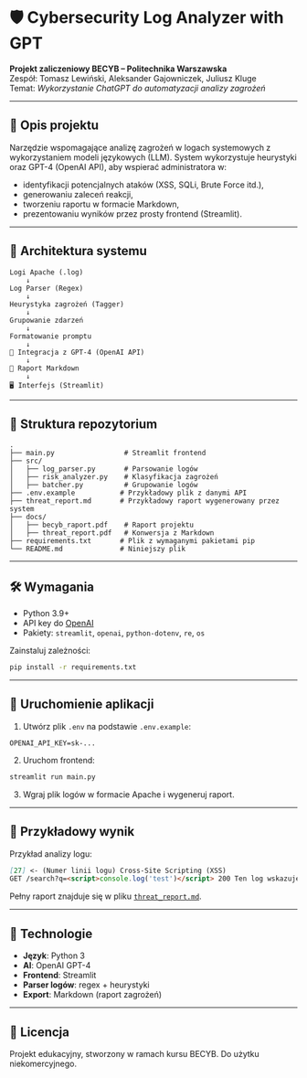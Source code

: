 
# 🛡️ Cybersecurity Log Analyzer with GPT

**Projekt zaliczeniowy BECYB – Politechnika Warszawska**  
Zespół: Tomasz Lewiński, Aleksander Gajowniczek, Juliusz Kluge  
Temat: *Wykorzystanie ChatGPT do automatyzacji analizy zagrożeń*

---

## 📌 Opis projektu

Narzędzie wspomagające analizę zagrożeń w logach systemowych z wykorzystaniem modeli językowych (LLM). System wykorzystuje heurystyki oraz GPT-4 (OpenAI API), aby wspierać administratora w:

- identyfikacji potencjalnych ataków (XSS, SQLi, Brute Force itd.),
- generowaniu zaleceń reakcji,
- tworzeniu raportu w formacie Markdown,
- prezentowaniu wyników przez prosty frontend (Streamlit).

---

## 🧩 Architektura systemu

```
Logi Apache (.log)
    ↓
Log Parser (Regex)
    ↓
Heurystyka zagrożeń (Tagger)
    ↓
Grupowanie zdarzeń
    ↓
Formatowanie promptu
    ↓
🔗 Integracja z GPT-4 (OpenAI API)
    ↓
📄 Raport Markdown
    ↓
🖥️ Interfejs (Streamlit)
```

---

## 📁 Struktura repozytorium

```
.
├── main.py                 # Streamlit frontend
├── src/
│   ├── log_parser.py       # Parsowanie logów
│   ├── risk_analyzer.py    # Klasyfikacja zagrożeń
│   ├── batcher.py          # Grupowanie logów
├── .env.example           # Przykładowy plik z danymi API
├── threat_report.md       # Przykładowy raport wygenerowany przez system
├── docs/
│   ├── becyb_raport.pdf    # Raport projektu
│   ├── threat_report.pdf   # Konwersja z Markdown
├── requirements.txt       # Plik z wymaganymi pakietami pip
└── README.md              # Niniejszy plik

```

---

## 🛠️ Wymagania

- Python 3.9+
- API key do [OpenAI](https://platform.openai.com/account/api-keys)
- Pakiety: `streamlit`, `openai`, `python-dotenv`, `re`, `os`

Zainstaluj zależności:

```bash
pip install -r requirements.txt
```

---

## 🚀 Uruchomienie aplikacji

1. Utwórz plik `.env` na podstawie `.env.example`:

```env
OPENAI_API_KEY=sk-...
```

2. Uruchom frontend:

```bash
streamlit run main.py
```

3. Wgraj plik logów w formacie Apache i wygeneruj raport.

---

## 📎 Przykładowy wynik

Przykład analizy logu:

```markdown
[27] <- (Numer linii logu) Cross-Site Scripting (XSS)
GET /search?q=<script>console.log('test')</script> 200 Ten log wskazuje na próbę ataku XSS poprzez wstrzyknięcie skryptu JS w parametrze zapytania. Zalecenia: Implementuj ochronę przed XSS poprzez użycie eskapowania znaków i walidację danych wejściowych.
```

Pełny raport znajduje się w pliku [`threat_report.md`](./threat_report.md).

---

## 🧠 Technologie

- **Język**: Python 3
- **AI**: OpenAI GPT-4
- **Frontend**: Streamlit
- **Parser logów**: regex + heurystyki
- **Export**: Markdown (raport zagrożeń)

---

## 📄 Licencja

Projekt edukacyjny, stworzony w ramach kursu BECYB. Do użytku niekomercyjnego.

